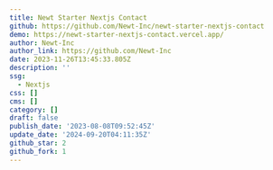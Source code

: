 ```yaml
---
title: Newt Starter Nextjs Contact
github: https://github.com/Newt-Inc/newt-starter-nextjs-contact
demo: https://newt-starter-nextjs-contact.vercel.app/
author: Newt-Inc
author_link: https://github.com/Newt-Inc
date: 2023-11-26T13:45:33.805Z
description: ''
ssg:
  - Nextjs
css: []
cms: []
category: []
draft: false
publish_date: '2023-08-08T09:52:45Z'
update_date: '2024-09-20T04:11:35Z'
github_star: 2
github_fork: 1
---
```


